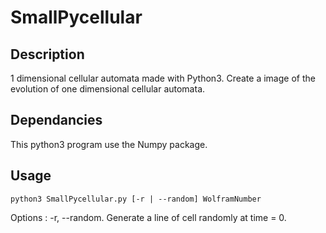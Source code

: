 # SmallPycellular
## Description
1 dimensional cellular automata made with Python3.
Create a image of the evolution of one dimensional cellular automata.

## Dependancies
This python3 program use the Numpy package.

## Usage

```
python3 SmallPycellular.py [-r | --random] WolframNumber
```
Options :
-r, --random. Generate a line of cell randomly at time = 0.
